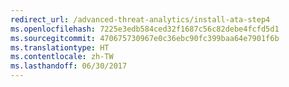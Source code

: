 ```yaml
---
redirect_url: /advanced-threat-analytics/install-ata-step4
ms.openlocfilehash: 7225e3edb584ced32f1687c56c82debe4fcfd5d1
ms.sourcegitcommit: 470675730967e0c36ebc90fc399baa64e7901f6b
ms.translationtype: HT
ms.contentlocale: zh-TW
ms.lasthandoff: 06/30/2017
---
```

